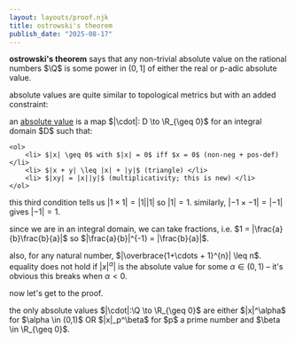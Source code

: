 ```yaml
---
layout: layouts/proof.njk
title: ostrowski's theorem
publish_date: "2025-08-17"
---
```


<b>ostrowski's theorem</b> says that any non-trivial absolute value on the rational numbers $\Q$ is some power in $(0,1]$ of either the real or p-adic absolute value.

absolute values are quite similar to topological metrics but with an added constraint:

<div class="def-box" name = "absolute value">
    an <u>absolute value</u> is a map $|\cdot|: D \to \R_{\geq 0}$ for an integral domain $D$ such that:

    <ol>
        <li> $|x| \geq 0$ with $|x| = 0$ iff $x = 0$ (non-neg + pos-def) </li>
        <li> $|x + y| \leq |x| + |y|$ (triangle) </li>
        <li> $|xy| = |x||y|$ (multiplicativity; this is new) </li>
    </ol>
</div>

this third condition tells us $|1 \times 1| = |1||1|$ so $|1| = 1$. similarly, $|-1 \times -1| = |-1|$ gives $|-1| = 1$.

since we are in an integral domain, we can take fractions, i.e. $1 = |\frac{a}{b}\frac{b}{a}|$ so $|\frac{a}{b}|^{-1} = |\frac{b}{a}|$.

also, for any natural number, $|\overbrace{1+\cdots + 1}^{n}| \leq n$. equality does not hold if $|x|^\alpha|$ is the absolute value for some $\alpha \in (0,1)$ – it's obvious this breaks when $\alpha < 0$.



now let's get to the proof.

<div class="theorem-box" name = "ostrowski">
    the only absolute values $|\cdot|:\Q \to \R_{\geq 0}$ are either $|x|^\alpha$ for $\alpha \in (0,1)$ OR $|x|_p^\beta$ for $p$ a prime number and $\beta \in \R_{\geq 0}$.
</div>

<div class="proof-box">

</div>

<div class="proof-box" name = "continued">

</div>